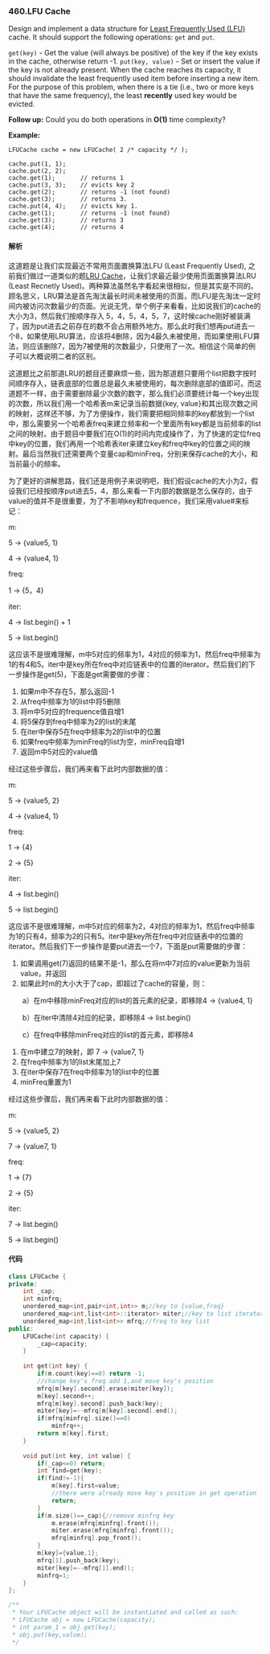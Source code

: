### 460.LFU Cache

Design and implement a data structure for [Least Frequently Used (LFU)](https://en.wikipedia.org/wiki/Least_frequently_used) cache. It should support the following operations: `get` and `put`.

`get(key)` - Get the value (will always be positive) of the key if the key exists in the cache, otherwise return -1.
`put(key, value)` - Set or insert the value if the key is not already present. When the cache reaches its capacity, it should invalidate the least frequently used item before inserting a new item. For the purpose of this problem, when there is a tie (i.e., two or more keys that have the same frequency), the least **recently** used key would be evicted.

**Follow up:**
Could you do both operations in **O(1)** time complexity?

**Example:**

```
LFUCache cache = new LFUCache( 2 /* capacity */ );

cache.put(1, 1);
cache.put(2, 2);
cache.get(1);       // returns 1
cache.put(3, 3);    // evicts key 2
cache.get(2);       // returns -1 (not found)
cache.get(3);       // returns 3.
cache.put(4, 4);    // evicts key 1.
cache.get(1);       // returns -1 (not found)
cache.get(3);       // returns 3
cache.get(4);       // returns 4
```

#### 解析

这道题是让我们实现最近不常用页面置换算法LFU (Least Frequently Used), 之前我们做过一道类似的题[LRU Cache](https://github.com/starFalll/LeetCode/blob/master/146.LRU%20Cache.md)，让我们求最近最少使用页面置换算法LRU (Least Recnetly Used)。两种算法虽然名字看起来很相似，但是其实是不同的。顾名思义，LRU算法是首先淘汰最长时间未被使用的页面，而LFU是先淘汰一定时间内被访问次数最少的页面。光说无凭，举个例子来看看，比如说我们的cache的大小为3，然后我们按顺序存入 5，4，5，4，5，7，这时候cache刚好被装满了，因为put进去之前存在的数不会占用额外地方。那么此时我们想再put进去一个8，如果使用LRU算法，应该将4删除，因为4最久未被使用，而如果使用LFU算法，则应该删除7，因为7被使用的次数最少，只使用了一次。相信这个简单的例子可以大概说明二者的区别。

这道题比之前那道LRU的题目还要麻烦一些，因为那道题只要用个list把数字按时间顺序存入，链表底部的位置总是最久未被使用的，每次删除底部的值即可。而这道题不一样，由于需要删除最少次数的数字，那么我们必须要统计每一个key出现的次数，所以我们用一个哈希表m来记录当前数据{key, value}和其出现次数之间的映射，这样还不够，为了方便操作，我们需要把相同频率的key都放到一个list中，那么需要另一个哈希表freq来建立频率和一个里面所有key都是当前频率的list之间的映射。由于题目中要我们在O(1)的时间内完成操作了，为了快速的定位freq中key的位置，我们再用一个哈希表iter来建立key和freq中key的位置之间的映射。最后当然我们还需要两个变量cap和minFreq，分别来保存cache的大小，和当前最小的频率。

为了更好的讲解思路，我们还是用例子来说明吧，我们假设cache的大小为2，假设我们已经按顺序put进去5，4，那么来看一下内部的数据是怎么保存的，由于value的值并不是很重要，为了不影响key和frequence，我们采用value#来标记：

m:

5 -> {value5, 1}

4 -> {value4, 1}

freq:

1 -> {5，4}

iter:

4 -> list.begin() + 1

5 -> list.begin()

这应该不是很难理解，m中5对应的频率为1，4对应的频率为1，然后freq中频率为1的有4和5。iter中是key所在freq中对应链表中的位置的iterator。然后我们的下一步操作是get(5)，下面是get需要做的步骤：

1. 如果m中不存在5，那么返回-1
2. 从freq中频率为1的list中将5删除
3. 将m中5对应的frequence值自增1
4. 将5保存到freq中频率为2的list的末尾
5. 在iter中保存5在freq中频率为2的list中的位置
6. 如果freq中频率为minFreq的list为空，minFreq自增1
7. 返回m中5对应的value值

经过这些步骤后，我们再来看下此时内部数据的值：

m:

5 -> {value5, 2}

4 -> {value4, 1}

freq:

1 -> {4}

2 -> {5}

iter:

4 -> list.begin()

5 -> list.begin()

这应该不是很难理解，m中5对应的频率为2，4对应的频率为1，然后freq中频率为1的只有4，频率为2的只有5。iter中是key所在freq中对应链表中的位置的iterator。然后我们下一步操作是要put进去一个7，下面是put需要做的步骤：

1. 如果调用get(7)返回的结果不是-1，那么在将m中7对应的value更新为当前value，并返回
2. 如果此时m的大小大于了cap，即超过了cache的容量，则：

　　a）在m中移除minFreq对应的list的首元素的纪录，即移除4 -> {value4, 1}

　　b）在iter中清除4对应的纪录，即移除4 -> list.begin()

　　c）在freq中移除minFreq对应的list的首元素，即移除4

1. 在m中建立7的映射，即 7 -> {value7, 1}
2. 在freq中频率为1的list末尾加上7
3. 在iter中保存7在freq中频率为1的list中的位置
4. minFreq重置为1

经过这些步骤后，我们再来看下此时内部数据的值：

m:

5 -> {value5, 2}

7 -> {value7, 1}

freq:

1 -> {7}

2 -> {5}

iter:

7 -> list.begin()

5 -> list.begin()	

#### 代码

```cpp
class LFUCache {
private:
    int _cap;
    int minfrq;
    unordered_map<int,pair<int,int>> m;//key to {value,freq}
    unordered_map<int,list<int>::iterator> miter;//key to list iterator
    unordered_map<int,list<int>> mfrq;//freq to key list
public:
    LFUCache(int capacity) {
        _cap=capacity;
    }
    
    int get(int key) {
        if(m.count(key)==0) return -1;
      	//change key's freq add 1,and move key's position
        mfrq[m[key].second].erase(miter[key]);
        m[key].second++;
        mfrq[m[key].second].push_back(key);
        miter[key]=--mfrq[m[key].second].end();
        if(mfrq[minfrq].size()==0)
            minfrq++;
        return m[key].first;
    }
    
    void put(int key, int value) {
        if(_cap<=0) return;
        int find=get(key);
        if(find!=-1){
            m[key].first=value;
            //there were already move key's position in get operation
            return;
        }
        if(m.size()==_cap){//remove minfrq key
            m.erase(mfrq[minfrq].front());
            miter.erase(mfrq[minfrq].front());
            mfrq[minfrq].pop_front();
        }
        m[key]={value,1};
        mfrq[1].push_back(key);
        miter[key]=--mfrq[1].end();
        minfrq=1;
    }
};

/**
 * Your LFUCache object will be instantiated and called as such:
 * LFUCache obj = new LFUCache(capacity);
 * int param_1 = obj.get(key);
 * obj.put(key,value);
 */
```

